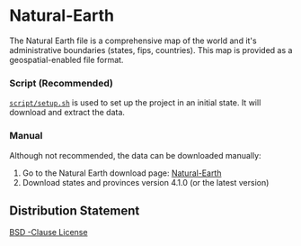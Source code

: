 # Natural-Earth
The Natural Earth file is a comprehensive map of the world and it's administrative boundaries (states, fips, countries). This map is provided as a geospatial-enabled file format.

### Script (Recommended)

[`script/setup.sh`](../../script/setup.sh) is used to set up the project in an initial state. It will download and extract the data.

### Manual

Although not recommended, the data can be downloaded manually:

1. Go to the Natural Earth download page: [Natural-Earth](https://www.naturalearthdata.com/downloads/10m-cultural-vectors/10m-admin-1-states-provinces/)
2. Download states and provinces version 4.1.0 (or the latest version)

## Distribution Statement

[BSD -Clause License](https://github.com/LADI-Dataset/ladi-tutorial/blob/master/LICENSE)
